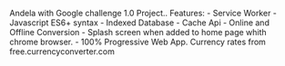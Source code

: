 Andela with Google challenge 1.0 Project..
Features:
    - Service Worker
    - Javascript ES6+ syntax
    - Indexed Database
    - Cache Api
    - Online and Offline Conversion
    - Splash screen when added to home page whith chrome browser.
    - 100% Progressive Web App.
Currency rates from free.currencyconverter.com
